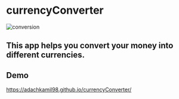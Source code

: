 # currencyConverter
![conversion](https://cdn1.iconfinder.com/data/icons/finance-vol-4/48/167-2-512.png)
## This app helps you convert your money into different currencies.
## Demo
https://adachkamil98.github.io/currencyConverter/
